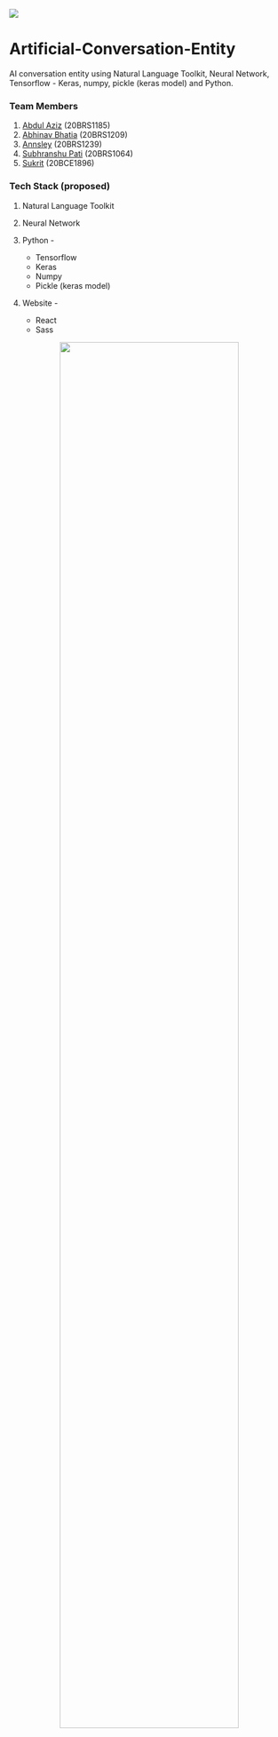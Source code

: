 ![](https://vitchennaievents.com/conf1/img/vit_light.png)
# Artificial-Conversation-Entity

AI conversation entity using Natural Language Toolkit, Neural Network, Tensorflow - Keras, numpy, pickle (keras model) and Python.

### Team Members

1. [Abdul Aziz](https://github.com/4bdul4ziz) 	      (20BRS1185)
2. [Abhinav Bhatia](https://github.com/AgentAss)     (20BRS1209)
3. [Annsley](https://github.com/VioletActual)            (20BRS1239)
4. [Subhranshu Pati](https://github.com/h0lycow)    (20BRS1064)
5. [Sukrit](https://github.com/SukritTM)          (20BCE1896)

### Tech Stack (proposed) 
1. Natural Language Toolkit
2. Neural Network
3. Python -
	- Tensorflow 
	- Keras
	- Numpy
	- Pickle (keras model)

4. Website -
	- React
	- Sass
  
<p align='center'><img src='https://giffiles.alphacoders.com/228/2282.gif' width='80%'/></p>
